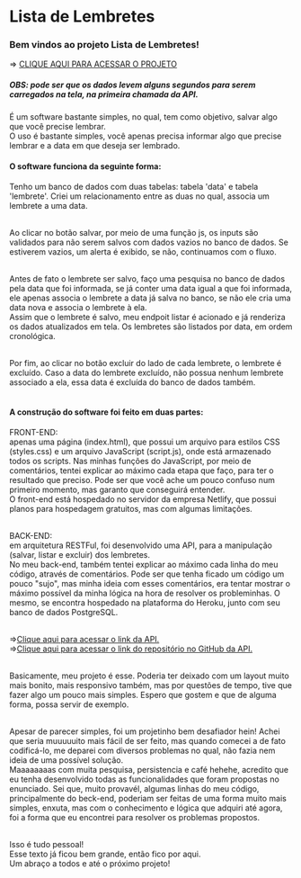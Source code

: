 <h1>Lista de Lembretes</h1>

<h3>Bem vindos ao projeto Lista de Lembretes!</h3>

=> <a href="https://meus-lembretes.netlify.app/" target="blank">CLIQUE AQUI PARA ACESSAR O PROJETO</a><br>
<h5>OBS: pode ser que os dados levem alguns segundos para serem carregados na tela, na primeira chamada da API.</h5>

É um software bastante simples, no qual, tem como objetivo, salvar algo que você precise lembrar. <br>
O uso é bastante simples, você apenas precisa informar algo que precise lembrar e a data em que deseja ser lembrado.<br>

<h4>O software funciona da seguinte forma:</h4>
Tenho um banco de dados com duas tabelas: tabela 'data' e tabela 'lembrete'. Criei um relacionamento entre as duas no qual, associa um lembrete a uma data.<br><br>

Ao clicar no botão salvar, por meio de uma função js, os inputs são validados para não serem salvos com dados vazios no banco de dados. 
Se estiverem vazios, um alerta é exibido, se não, continuamos com o fluxo.<br><br>

Antes de fato o lembrete ser salvo, faço uma pesquisa no banco de dados pela data que foi informada, se já conter uma data igual a que foi informada, ele apenas associa 
o lembrete a data já salva no banco, se não ele cria uma data nova e associa o lembrete à ela.<br>
Assim que o lembrete é salvo, meu endpoit listar é acionado e já renderiza os dados atualizados em tela. Os lembretes são listados por data, em ordem cronológica.<br><br>

Por fim, ao clicar no botão excluir do lado de cada lembrete, o lembrete é excluído. Caso a data do lembrete excluído, não possua nenhum lembrete associado a ela, 
essa data é excluída do banco de dados também.<br><br>


<h4>A construção do software foi feito em duas partes:</h4>
FRONT-END: <br>
apenas uma página (index.html), que possui um arquivo para estilos CSS (styles.css) e um arquivo JavaScript (script.js), onde está armazenado todos os scripts.
Nas minhas funções do JavaScript, por meio de comentários, tentei explicar ao máximo cada etapa que faço, para ter o resultado que preciso. 
Pode ser que você ache um pouco confuso num primeiro momento, mas garanto que conseguirá entender.<br>
O front-end está hospedado no servidor da empresa Netlify, que possui planos para hospedagem gratuitos, mas com algumas limitações.<br><br>

BACK-END: <br>
em arquitetura RESTFul, foi desenvolvido uma API, para a manipulação (salvar, listar e excluir) dos lembretes.<br>
No meu back-end, também tentei explicar ao máximo cada linha do meu código, através de comentários. Pode ser que tenha ficado um código um pouco "sujo", mas minha
ideia com esses comentários, era tentar mostrar o máximo possível da minha lógica na hora de resolver os probleminhas.
O mesmo, se encontra hospedado na plataforma do Heroku, junto com seu banco de dados PostgreSQL.<br><br>

=><a href="https://project-my-notes.herokuapp.com/mynotes/listar" target="_blank">Clique aqui para acessar o link da API.</a><br>
=><a href="https://github.com/rogeriosimsen/lembretes" target="_blank">Clique aqui para acessar o link do repositório no GitHub da API.</a><br><br>

Basicamente, meu projeto é esse. Poderia ter deixado com um layout muito mais bonito, mais responsivo também, mas por questões de tempo, tive que fazer algo um pouco mais simples. Espero que gostem e 
que de alguma forma, possa servir de exemplo. <br><br>

Apesar de parecer simples, foi um projetinho bem desafiador hein! Achei que seria muuuuuito mais fácil de ser feito, mas quando comecei a de fato codificá-lo, me deparei 
com diversos problemas no qual, não fazia nem ideia de uma possível solução. <br>
Maaaaaaaas com muita pesquisa, persistencia e café hehehe, acredito que eu tenha desenvolvido todas as funcionalidades que foram propostas no enunciado. Sei que, muito provavél, algumas linhas do meu código, principalmente do beck-end, poderiam ser feitas de uma forma muito mais simples, enxuta, mas com o conhecimento e lógica que adquiri até agora, foi a forma que eu encontrei para resolver os problemas propostos.<br><br>

Isso é tudo pessoal!<br> 
Esse texto já ficou bem grande, então fico por aqui.<br> 
Um abraço a todos e até o próximo projeto!


